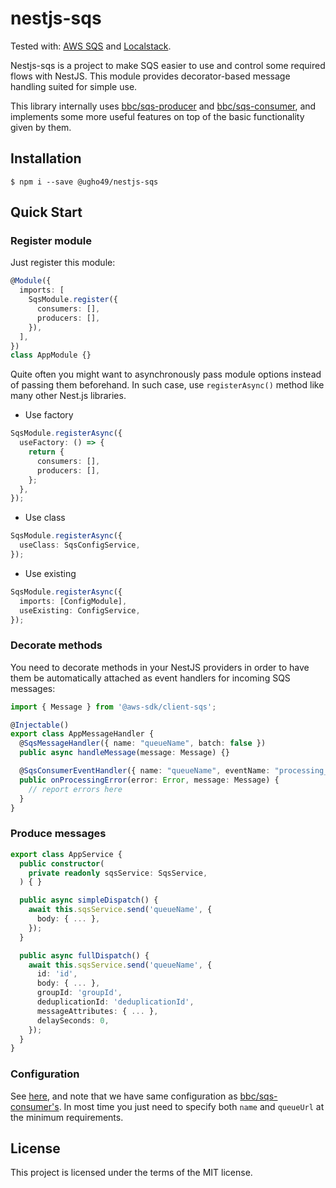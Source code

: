 # nestjs-sqs

Tested with: [AWS SQS](https://aws.amazon.com/en/sqs/) and [Localstack](https://github.com/localstack/localstack).

Nestjs-sqs is a project to make SQS easier to use and control some required flows with NestJS.
This module provides decorator-based message handling suited for simple use.

This library internally uses [bbc/sqs-producer](https://github.com/bbc/sqs-producer) and [bbc/sqs-consumer](https://github.com/bbc/sqs-consumer), and implements some more useful features on top of the basic functionality given by them.

## Installation

```shell script
$ npm i --save @ugho49/nestjs-sqs
```

## Quick Start

### Register module

Just register this module:

```ts
@Module({
  imports: [
    SqsModule.register({
      consumers: [],
      producers: [],
    }),
  ],
})
class AppModule {}
```

Quite often you might want to asynchronously pass module options instead of passing them beforehand.
In such case, use `registerAsync()` method like many other Nest.js libraries.

- Use factory

```ts
SqsModule.registerAsync({
  useFactory: () => {
    return {
      consumers: [],
      producers: [],
    };
  },
});
```

- Use class

```ts
SqsModule.registerAsync({
  useClass: SqsConfigService,
});
```

- Use existing

```ts
SqsModule.registerAsync({
  imports: [ConfigModule],
  useExisting: ConfigService,
});
```

### Decorate methods

You need to decorate methods in your NestJS providers in order to have them be automatically attached as event handlers for incoming SQS messages:

```ts
import { Message } from '@aws-sdk/client-sqs';

@Injectable()
export class AppMessageHandler {
  @SqsMessageHandler({ name: "queueName", batch: false })
  public async handleMessage(message: Message) {}

  @SqsConsumerEventHandler({ name: "queueName", eventName: "processing_error" })
  public onProcessingError(error: Error, message: Message) {
    // report errors here
  }
}
```

### Produce messages

```ts
export class AppService {
  public constructor(
    private readonly sqsService: SqsService,
  ) { }

  public async simpleDispatch() {
    await this.sqsService.send('queueName', {
      body: { ... },
    });
  }

  public async fullDispatch() {
    await this.sqsService.send('queueName', {
      id: 'id',
      body: { ... },
      groupId: 'groupId',
      deduplicationId: 'deduplicationId',
      messageAttributes: { ... },
      delaySeconds: 0,
    });
  }
}
```

### Configuration

See [here](https://github.com/ssut/nestjs-sqs/blob/master/lib/sqs.types.ts), and note that we have same configuration as [bbc/sqs-consumer's](https://github.com/bbc/sqs-producer).
In most time you just need to specify both `name` and `queueUrl` at the minimum requirements.

## License

This project is licensed under the terms of the MIT license.
